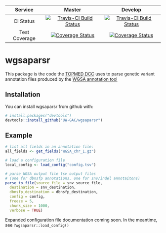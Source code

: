 | **Service** | **Master** | **Develop** |
|:-------------:|:------:|:-------:|
| CI Status | [![Travis-CI Build Status](https://travis-ci.org/UW-GAC/wgsaparsr.svg?branch=master)](https://travis-ci.org/UW-GAC/wgsaparsr) | [![Travis-CI Build Status](https://travis-ci.org/UW-GAC/wgsaparsr.svg?branch=develop)](https://github.com/UW-GAC/wgsaparsr/tree/develop) |
| Test Coverage | [![Coverage Status](https://img.shields.io/codecov/c/github/UW-GAC/wgsaparsr/master.svg)](https://codecov.io/github/UW-GAC/wgsaparsr?branch=master) | [![Coverage Status](https://img.shields.io/codecov/c/github/UW-GAC/wgsaparsr/develop.svg)](https://codecov.io/github/UW-GAC/wgsaparsr?branch=develop) |

# wgsaparsr

This package is the code the [TOPMED DCC](https://www.nhlbiwgs.org/group/dcc)
uses to parse genetic variant annotation files produced by
the [WGSA annotation tool](https://sites.google.com/site/jpopgen/wgsa)

## Installation

You can install wgsaparsr from github with:

```R
# install.packages("devtools") 
devtools::install_github("UW-GAC/wgsaparsr")
```

## Example

```R 
# list all fields in an annotation file: 
all_fields <- get_fields("WGSA_chr_1.gz")

# load a configuration file
local_config <- load_config("config.tsv")

# parse WGSA output file tsv output files 
# (one for dbnsfp annotations, one for snv/indel annotaitons)
parse_to_file(source_file = snv_source_file,
  destination = snv_destination,
  dbnsfp_destination = dbnsfp_destination,
  config = config,
  freeze = 5,
  chunk_size = 1000,
  verbose = TRUE)
```

Expanded configuration file documentation coming soon. In the meantime, see 
`?wgsaparsr::load_config()`

